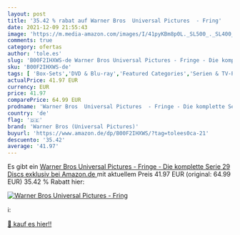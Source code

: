 ```yaml
---
layout: post
title: '35.42 % rabat auf Warner Bros  Universal Pictures  - Fring'
date: 2021-12-09 21:55:43
image: 'https://m.media-amazon.com/images/I/41pyKBm8p0L._SL500_._SL400_.jpg'
comments: true
category: ofertas
author: 'tole.es'
slug: 'B00F2IHXWS-de Warner Bros Universal Pictures - Fringe - Die komplette...'
sku: 'B00F2IHXWS-de'
tags: [ 'Box-Sets','DVD & Blu-ray','Featured Categories','Serien & TV-Produktionen','warner bros (universal pictures)', ]
actualPrice: 41.97 EUR
currency: EUR
price: 41.97
comparePrice: 64.99 EUR
prodname: 'Warner Bros  Universal Pictures  - Fringe - Die komplette Serie  29 Discs   exklusiv bei Amazon.de '
country: 'de'
flag: '🇩🇪'
brand: 'Warner Bros (Universal Pictures)'
buyurl: 'https://www.amazon.de/dp/B00F2IHXWS/?tag=tolees0ca-21'
descuento: '35.42'
average: '41.97'
---
```


Es gibt ein [Warner Bros  Universal Pictures  - Fringe - Die komplette Serie  29 Discs   exklusiv bei Amazon.de ](https://www.amazon.de/dp/B00F2IHXWS/?tag=tolees0ca-21) mit aktuellem Preis 41.97 EUR (original: 64.99 EUR) 35.42 % Rabatt hier:

[![Warner Bros  Universal Pictures  - Fring](https://m.media-amazon.com/images/I/41pyKBm8p0L._SL500_._SL400_.jpg)](https://www.amazon.de/dp/B00F2IHXWS/?tag=tolees0ca-21)

ℹ️:


[🛒 kauf es hier!!](https://www.amazon.de/dp/B00F2IHXWS/?tag=tolees0ca-21)
